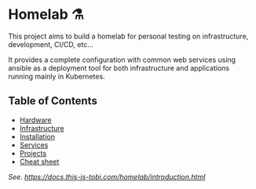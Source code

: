 # Homelab :alembic:

This project aims to build a homelab for personal testing on infrastructure, development, CI/CD, etc...

It provides a complete configuration with common web services using ansible as a deployment tool for both infrastructure and applications running mainly in Kubernetes.

## Table of Contents

- [Hardware](./docs/02-hardware.md)
- [Infrastructure](./docs/03-infrastructure.md)
- [Installation](./docs/04-installation.md)
- [Services](./docs/05-services.md)
- [Projects](./docs/06-projects.md)
- [Cheat sheet](./docs/07-cheat-sheet.md)

*See. https://docs.this-is-tobi.com/homelab/introduction.html*
